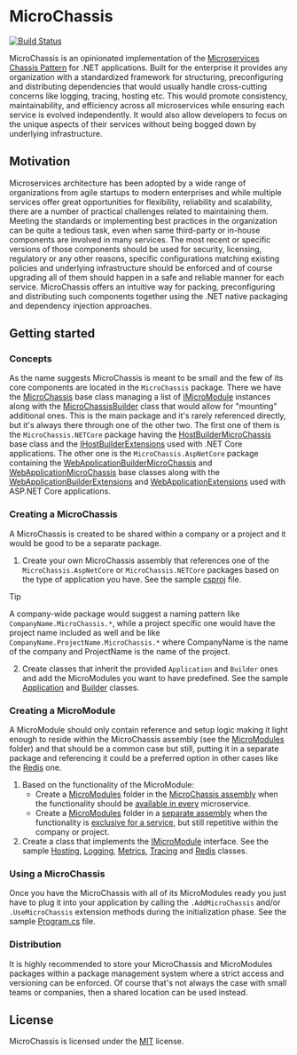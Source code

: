 # MicroChassis
[![Build Status](https://github.com/microchassis/microchassis/actions/workflows/ci.yml/badge.svg?branch=main)](https://github.com/microchassis/microchassis/actions?query=branch%3Amain)

MicroChassis is an opinionated implementation of the [Microservices Chassis Pattern](https://microservices.io/patterns/microservice-chassis.html) for .NET applications. Built for the enterprise it provides any organization with a standardized framework for structuring, preconfiguring and distributing dependencies that would usually handle cross-cutting concerns like logging, tracing, hosting etc. This would promote consistency, maintainability, and efficiency across all microservices while ensuring each service is evolved independently. It would also allow developers to focus on the unique aspects of their services without being bogged down by underlying infrastructure.

## Motivation

Microservices architecture has been adopted by a wide range of organizations from agile startups to modern enterprises and while multiple services offer great opportunities for flexibility, reliability and scalability, there are a number of practical challenges related to maintaining them. Meeting the  standards or implementing best practices in the organization can be quite a tedious task, even when same third-party or in-house components are involved in many services. The most recent or specific versions of those components should be used for security, licensing, regulatory or any other reasons, specific configurations matching existing policies and underlying infrastructure should be enforced and of course upgrading all of them should happen in a safe and reliable manner for each service. MicroChassis offers an intuitive way for packing, preconfiguring and distributing such components together using the .NET native packaging and dependency injection approaches.

## Getting started

### Concepts

As the name suggests MicroChassis is meant to be small and the few of its core components are located in the <code>MicroChassis</code> package. There we have the [MicroChassis](/src/MicroChassis/Core/MicroChassis.cs) base class managing a list of [IMicroModule](/src/MicroChassis/Abstractions/IMicroModule.cs) instances along with the [MicroChassisBuilder](/src/MicroChassis/Core/MicroChassisBuilder.cs) class that would allow for "mounting" additional ones. This is the main package and it's rarely referenced directly, but it's always there through one of the other two. The first one of them is the <code>MicroChassis.NETCore</code> package having the [HostBuilderMicroChassis](/src/MicroChassis.NETCore/Core/HostBuilderMicroChassis.cs) base class and the [IHostBuilderExtensions](/src/MicroChassis.NETCore/Extensions/IHostBuilderExtensions.cs) used with .NET Core applications. The other one is the <code>MicroChassis.AspNetCore</code> package containing the [WebApplicationBuilderMicroChassis](/src/MicroChassis.AspNetCore/Core/WebApplicationBuilderMicroChassis.cs) and [WebApplicationMicroChassis](/src/MicroChassis.AspNetCore/Core/WebApplicationMicroChassis.cs) base classes along with the [WebApplicationBuilderExtensions](/src/MicroChassis.AspNetCore/Extensions/WebApplicationBuilderExtensions.cs) and [WebApplicationExtensions](/src/MicroChassis.AspNetCore/Extensions/WebApplicationExtensions.cs) used with ASP.NET Core applications.

### Creating a MicroChassis

A MicroChassis is created to be shared within a company or a project and it would be good to be a separate package.

1. Create your own MicroChassis assembly that references one of the <code>MicroChassis.AspNetCore</code> or <code>MicroChassis.NETCore</code> packages based on the type of application you have. See the sample [csproj](/samples/Company.MicroChassis.AspNetCore/Company.MicroChassis.AspNetCore.csproj) file.

> [!TIP]
> A company-wide package would suggest a naming pattern like <code>CompanyName.MicroChassis.\*</code>, 
while a project specific one would have the project name included as well and be like <code>CompanyName.ProjectName.MicroChassis.\*</code> where CompanyName is the name of the company and ProjectName is the name of the project.

2. Create classes that inherit the provided <code>Application</code> and <code>Builder</code> ones and add the MicroModules you want to have predefined. See the sample [Application](/samples/Company.MicroChassis.AspNetCore/CompanyWebApplicationMicroChassis.cs) and [Builder](/samples/Company.MicroChassis.AspNetCore/CompanyWebApplicationBuilderMicroChassis.cs) classes.

### Creating a MicroModule

A MicroModule should only contain reference and setup logic making it light enough to reside within the MicroChassis assembly (see the [MicroModules](/samples/Company.MicroChassis.AspNetCore/MicroModules) folder) and that should be a common case but still, putting it in a separate package and referencing it could be a preferred option in other cases like the [Redis](/samples/Company.MicroModules.Redis/MicroModules) one.

1. Based on the functionality of the MicroModule:
    - Create a [MicroModules](/samples/Company.MicroChassis.AspNetCore/MicroModules) folder in the <ins>MicroChassis assembly</ins> when the functionality should be <ins>available in every</ins> microservice.
    - Create a [MicroModules](/samples/Company.MicroModules.Redis/MicroModules/) folder in a <ins>separate assembly</ins> when the functionality is <ins>exclusive for a service</ins>, but still repetitive within the company or project.
2. Create a class that implements the [IMicroModule](/src/MicroChassis/Abstractions/IMicroModule.cs) interface. See the sample [Hosting](/samples/Company.MicroChassis.AspNetCore/MicroModules/Hosting.cs), [Logging](/samples/Company.MicroChassis.AspNetCore/MicroModules/Logging.cs), [Metrics](/samples/Company.MicroChassis.AspNetCore/MicroModules/Metrics.cs), [Tracing](/samples/Company.MicroChassis.AspNetCore/MicroModules/Tracing.cs) and [Redis](/samples/Company.MicroModules.Redis/MicroModules/Redis.cs) classes.

### Using a MicroChassis

Once you have the MicroChassis with all of its MicroModules ready you just have to plug it into your application by calling the <code>.AddMicroChassis</code> and/or <code>.UseMicroChassis</code> extension methods during the initialization phase. See the sample [Program.cs](/samples/Company.Project.MicroService/Program.cs) file.

### Distribution

It is highly recommended to store your MicroChassis and MicroModules packages within a package management system where a strict access and versioning can be enforced. Of course that's not always the case with small teams or companies, then a shared location can be used instead.

## License

MicroChassis is licensed under the [MIT](LICENSE) license.